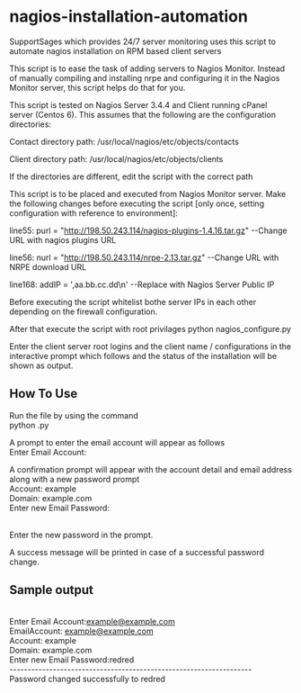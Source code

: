 # nagios-installation-automation
SupportSages which provides 24/7 server monitoring uses this script to automate nagios installation on RPM based client servers

This script is to ease the task of adding servers to Nagios Monitor. Instead of manually compiling and installing nrpe and configuring it in the Nagios Monitor server, this script helps do that for you.

This script is tested on Nagios Server 3.4.4 and Client running cPanel server (Centos 6). This assumes that the following are the configuration directories:

Contact directory path: /usr/local/nagios/etc/objects/contacts

Client directory path: /usr/local/nagios/etc/objects/clients

If the directories are different, edit the script with the correct path

This script is to be placed and executed from Nagios Monitor server. Make the following changes before executing the script [only once, setting configuration with reference to environment]:

line55: purl = "http://198.50.243.114/nagios-plugins-1.4.16.tar.gz" --Change URL with nagios plugins URL

line56: nurl = "http://198.50.243.114/nrpe-2.13.tar.gz" --Change URL with NRPE download URL

line168: addIP = ',aa.bb.cc.dd\n' --Replace with Nagios Server Public IP

Before executing the script whitelist bothe server IPs in each other depending on the firewall configuration.

After that execute the script with root privilages
python nagios_configure.py

Enter the client server root logins and the client name / configurations in the interactive prompt which follows and the status of the installation will be shown as output.

How To Use
-----------

Run the file by using the command 
<br />python <filename>.py

A prompt to enter the email account will appear as follows 
<br />Enter Email Account:

A confirmation prompt will appear with the account detail and email address along with a new password prompt
<br />Account: example 
<br />Domain: example.com 
<br />Enter new Email Password:

<br />Enter the new password in the prompt.

A success message will be printed in case of a successful password change.


Sample output
-------------

<br />Enter Email Account:example@example.com
<br />EmailAccount: example@example.com 
<br />Account: example 
<br />Domain: example.com 
<br />Enter new Email Password:redred
<br />-------------------------------------------------------------------
<br />Password changed successfully to redred


